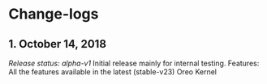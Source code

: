 # Change-logs

## 1. October 14, 2018
*Release status: alpha-v1*
Initial release mainly for internal testing.
Features: All the features available in the latest (stable-v23) Oreo Kernel
